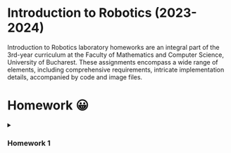 # Introduction to Robotics (2023-2024)
  Introduction to Robotics laboratory homeworks are an integral part of the 3rd-year curriculum at the Faculty of Mathematics and Computer Science, University of Bucharest. These assignments encompass a wide range of elements, including comprehensive requirements, intricate implementation details, accompanied by code and image files.
# Homework 😀
<details>
  <summary><h3>Homework 1</h3></summary>
  <p>TODO </p>
</details>  

